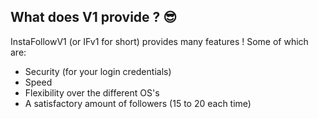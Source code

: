 ## What does V1 provide ? 😎

InstaFollowV1 (or IFv1 for short) provides many features ! Some of which are:
- Security (for your login credentials)
- Speed
- Flexibility over the different OS's
- A satisfactory amount of followers (15 to 20 each time)

